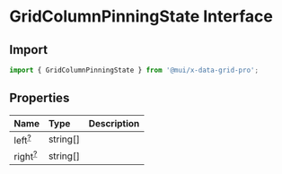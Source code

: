 # GridColumnPinningState Interface

<p class="description"></p>

## Import

```js
import { GridColumnPinningState } from '@mui/x-data-grid-pro';
```

## Properties

| Name                                                                                                                   | Type                                    | Description |
| :--------------------------------------------------------------------------------------------------------------------- | :-------------------------------------- | :---------- |
| <span class="prop-name optional">left<sup><abbr title="optional">?</abbr></sup> <span class="plan-pro"></span></span>  | <span class="prop-type">string[]</span> |             |
| <span class="prop-name optional">right<sup><abbr title="optional">?</abbr></sup> <span class="plan-pro"></span></span> | <span class="prop-type">string[]</span> |             |
